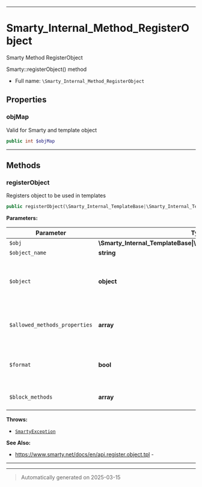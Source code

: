 ***

# Smarty_Internal_Method_RegisterObject

Smarty Method RegisterObject

Smarty::registerObject() method

* Full name: `\Smarty_Internal_Method_RegisterObject`



## Properties


### objMap

Valid for Smarty and template object

```php
public int $objMap
```






***

## Methods


### registerObject

Registers object to be used in templates

```php
public registerObject(\Smarty_Internal_TemplateBase|\Smarty_Internal_Template|\Smarty $obj, string $object_name, object $object, array $allowed_methods_properties = array(), bool $format = true, array $block_methods = array()): \Smarty|\Smarty_Internal_Template
```








**Parameters:**

| Parameter | Type | Description |
|-----------|------|-------------|
| `$obj` | **\Smarty_Internal_TemplateBase&#124;\Smarty_Internal_Template&#124;\Smarty** |  |
| `$object_name` | **string** |  |
| `$object` | **object** | the<br />referenced<br />PHP<br />object<br />to<br />register |
| `$allowed_methods_properties` | **array** | list of<br />allowed<br />methods<br />(empty<br />= all) |
| `$format` | **bool** | smarty<br />argument<br />format,<br />else<br />traditional |
| `$block_methods` | **array** | list of<br />block-methods |




**Throws:**

- [`SmartyException`](./SmartyException.md)



**See Also:**

* https://www.smarty.net/docs/en/api.register.object.tpl - 

***


***
> Automatically generated on 2025-03-15

